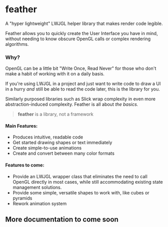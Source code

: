 # feather
A "hyper lightweight" LWJGL helper library that makes render code legible.

Feather allows you to quickly create the User Interface you have in mind,
without needing to know obscure OpenGL calls or complex rendering algorithms.

### Why?

OpenGL can be a little bit "Write Once, Read Never" for those who
don't make a habit of working with it on a daily basis.

If you're using LWJGL in a project and just want to write code to draw a UI
in a hurry *and* still be able to read the code later, this is the library for you.

Similarly purposed libraries such as Slick wrap complexity in even more abstraction-induced complexity.
Feather is all about *the basics.*

> **feather** is a library, not a framework

#### Main Features:
* Produces intuitive, readable code
* Get started drawing shapes or text immediately
* Create simple-to-use animations
* Create and convert between many color formats

#### Features to come:
* Provide an LWJGL wrapper class that eliminates the need to call
OpenGL directly in most cases, while still accommodating existing
state management solutions.
* Provide some simple, versatile shapes to work with, like cubes or pyramids
* Rework animation system

## More documentation to come soon